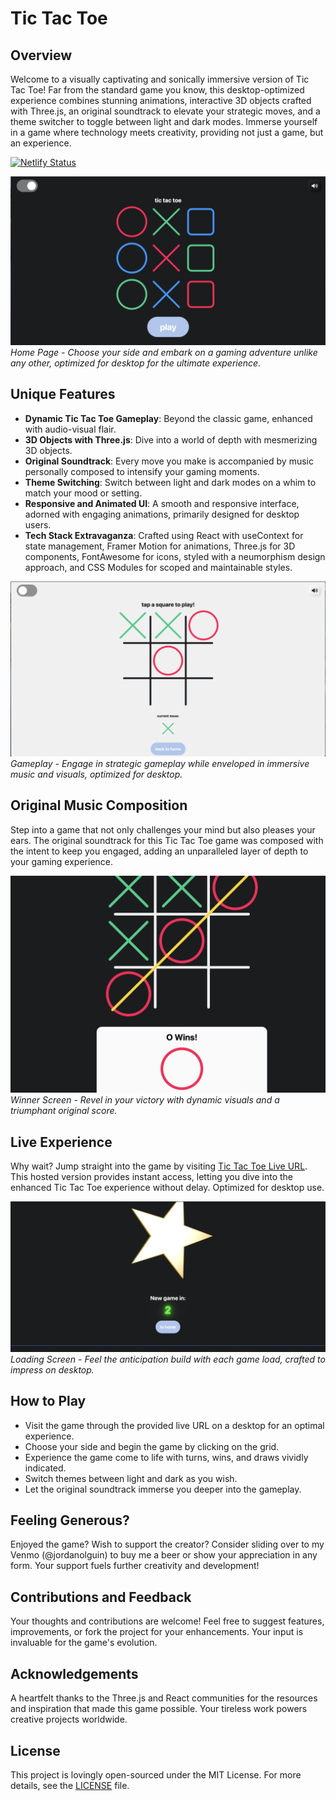 # Tic Tac Toe

## Overview

Welcome to a visually captivating and sonically immersive version of Tic Tac Toe! Far from the standard game you know, this desktop-optimized experience combines stunning animations, interactive 3D objects crafted with Three.js, an original soundtrack to elevate your strategic moves, and a theme switcher to toggle between light and dark modes. Immerse yourself in a game where technology meets creativity, providing not just a game, but an experience.

[![Netlify Status](https://api.netlify.com/api/v1/badges/26cb7dc9-832e-453b-a2e4-0b4f25c5f567/deploy-status)](https://app.netlify.com/sites/tictactoh/deploys)

![Home Page](/client/public/screenshots/homepage.png "Home Page")
_Home Page - Choose your side and embark on a gaming adventure unlike any other, optimized for desktop for the ultimate experience._

## Unique Features

- **Dynamic Tic Tac Toe Gameplay**: Beyond the classic game, enhanced with audio-visual flair.
- **3D Objects with Three.js**: Dive into a world of depth with mesmerizing 3D objects.
- **Original Soundtrack**: Every move you make is accompanied by music personally composed to intensify your gaming moments.
- **Theme Switching**: Switch between light and dark modes on a whim to match your mood or setting.
- **Responsive and Animated UI**: A smooth and responsive interface, adorned with engaging animations, primarily designed for desktop users.
- **Tech Stack Extravaganza**: Crafted using React with useContext for state management, Framer Motion for animations, Three.js for 3D components, FontAwesome for icons, styled with a neumorphism design approach, and CSS Modules for scoped and maintainable styles.

![Gameplay](/client/public/screenshots/gameplay.png "Gameplay")
_Gameplay - Engage in strategic gameplay while enveloped in immersive music and visuals, optimized for desktop._

## Original Music Composition

Step into a game that not only challenges your mind but also pleases your ears. The original soundtrack for this Tic Tac Toe game was composed with the intent to keep you engaged, adding an unparalleled layer of depth to your gaming experience.

![Winner Screen](/client/public/screenshots/winner.png "Winner Screen")
_Winner Screen - Revel in your victory with dynamic visuals and a triumphant original score._

## Live Experience

Why wait? Jump straight into the game by visiting [Tic Tac Toe Live URL](#). This hosted version provides instant access, letting you dive into the enhanced Tic Tac Toe experience without delay. Optimized for desktop use.

![Loading Screen](/client/public/screenshots/loading.png "Loading Screen")
_Loading Screen - Feel the anticipation build with each game load, crafted to impress on desktop._

## How to Play

- Visit the game through the provided live URL on a desktop for an optimal experience.
- Choose your side and begin the game by clicking on the grid.
- Experience the game come to life with turns, wins, and draws vividly indicated.
- Switch themes between light and dark as you wish.
- Let the original soundtrack immerse you deeper into the gameplay.

## Feeling Generous?

Enjoyed the game? Wish to support the creator? Consider sliding over to my Venmo (@jordanolguin) to buy me a beer or show your appreciation in any form. Your support fuels further creativity and development!

## Contributions and Feedback

Your thoughts and contributions are welcome! Feel free to suggest features, improvements, or fork the project for your enhancements. Your input is invaluable for the game's evolution.

## Acknowledgements

A heartfelt thanks to the Three.js and React communities for the resources and inspiration that made this game possible. Your tireless work powers creative projects worldwide.

## License

This project is lovingly open-sourced under the MIT License. For more details, see the [LICENSE](LICENSE) file.
